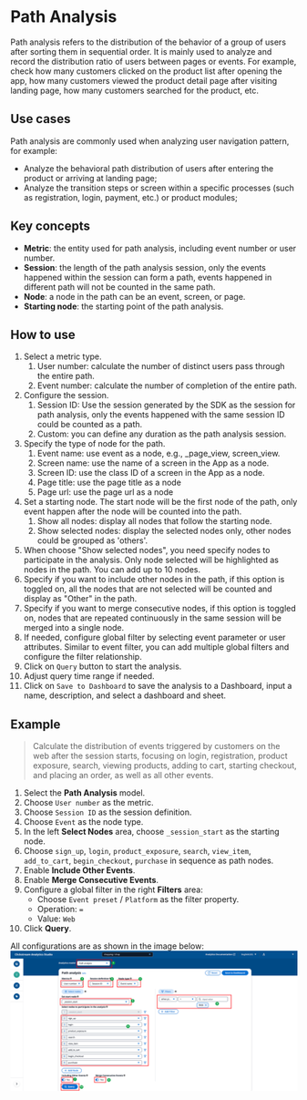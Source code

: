 # Path Analysis
Path analysis refers to the distribution of the behavior of a group of users after sorting them in sequential order. It is mainly used to analyze and record the distribution ratio of users between pages or events. For example, check how many customers clicked on the product list after opening the app, how many customers viewed the product detail page after visiting landing page, how many customers searched for the product, etc. 

## Use cases
Path analysis are commonly used when analyzing user navigation pattern, for example:

- Analyze the behavioral path distribution of users after entering the product or arriving at landing page;
- Analyze the transition steps or screen within a specific processes (such as registration, login, payment, etc.) or product modules;

## Key concepts

- **Metric**: the entity used for path analysis, including event number or user number.
- **Session**: the length of the path analysis session, only the events happened within the session can form a path, events happened in different path will not be counted in the same path.
- **Node**: a node in the path can be an event, screen, or page.
- **Starting node**: the starting point of the path analysis.

## How to use

1. Select a metric type. 
    1. User number: calculate the number of distinct users pass through the entire path.
    2. Event number: calculate the number of completion of the entire path.
2. Configure the session.
    1. Session ID: Use the session generated by the SDK as the session for path analysis, only the events happened with the same session ID could be counted as a path.
    2. Custom: you can define any duration as the path analysis session.
3. Specify the type of node for the path.
    1. Event name: use event as a node, e.g., _page_view, screen_view.
    2. Screen name: use the name of a screen in the App as a node.
    3. Screen ID: use the class ID of a screen in the App as a node.
    4. Page title: use the page title as a node
    5. Page url: use the page url as a node
4. Set a starting node. The start node will be the first node of the path, only event happen after the node will be counted into the path.
    1. Show all nodes: display all nodes that follow the starting node.
    2. Show selected nodes: display the selected nodes only, other nodes could be grouped as 'others'.
5. When choose "Show selected nodes", you need specify nodes to participate in the analysis. Only node selected will be highlighted as nodes in the path. You can add up to 10 nodes.
6. Specify if you want to include other nodes in the path, if this option is toggled on, all the nodes that are not selected will be counted and display as "Other" in the path.
7. Specify if you want to merge consecutive nodes, if this option is toggled on, nodes that are repeated continuously in the same session will be merged into a single node.
8. If needed, configure global filter by selecting event parameter or user attributes. Similar to event filter, you can add multiple global filters and configure the filter relationship.
9.  Click on `Query` button to start the analysis. 
10. Adjust query time range if needed.
11. Click on `Save to Dashboard` to save the analysis to a Dashboard, input a name, description, and select a dashboard and sheet.

## Example

> Calculate the distribution of events triggered by customers on the web after the session starts, focusing on login, registration, product exposure, search, viewing products, adding to cart, starting checkout, and placing an order, as well as all other events.

1. Select the **Path Analysis** model.
2. Choose `User number` as the metric.
3. Choose `Session ID` as the session definition.
4. Choose `Event` as the node type.
5. In the left **Select Nodes** area, choose `_session_start` as the starting node.
6. Choose `sign_up`, `login`, `product_exposure`, `search`, `view_item`, `add_to_cart`, `begin_checkout`, `purchase` in sequence as path nodes.
7. Enable **Include Other Events**.
8. Enable **Merge Consecutive Events**.
9. Configure a global filter in the right **Filters** area:
    - Choose `Event preset` / `Platform` as the filter property.
    - Operation: `=`
    - Value: `Web`
10. Click **Query**.

All configurations are as shown in the image below:
![explore-funnel](../../images/analytics/explore/explore-path-en.png)
